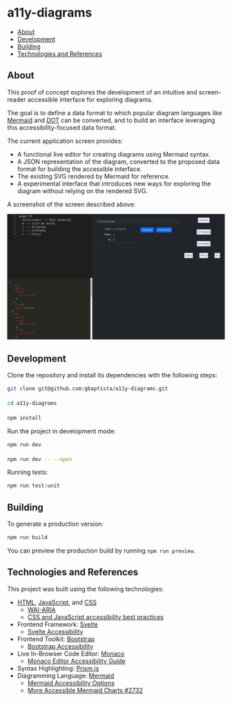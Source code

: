 # a11y-diagrams

- [About](#about)
- [Development](#development)
- [Building](#building)
- [Technologies and References](#technologies-and-references)

## About

This proof of concept explores the development of an intuitive and screen-reader accessible interface for exploring diagrams.

The goal is to define a data format to which popular diagram languages like [Mermaid](https://mermaid.js.org/syntax/flowchart.html) and [DOT](https://graphviz.org/doc/info/lang.html) can be converted, and to build an interface leveraging this accessibility-focused data format.

The current application screen provides:

- A functional live editor for creating diagrams using Mermaid syntax.
- A JSON representation of the diagram, converted to the proposed data format for building the accessible interface.
- The existing SVG rendered by Mermaid for reference.
- A experimental interface that introduces new ways for exploring the diagram without relying on the rendered SVG.

A screenshot of the screen described above:

![a screenshot image of the screen described above](https://raw.githubusercontent.com/gbaptista/assets/main/a11y-diagrams/screenshot-a.png)

## Development

Clone the repository and install its dependencies with the following steps:

```sh
git clone git@github.com:gbaptista/a11y-diagrams.git

cd a11y-diagrams

npm install
```

Run the project in development mode:
```bash
npm run dev

npm run dev -- --open
```

Running tests:
```sh
npm run test:unit
```

## Building

To generate a production version:

```bash
npm run build
```

You can preview the production build by running `npm run preview`.

## Technologies and References

This project was built using the following technologies:


- [HTML](https://developer.mozilla.org/en-US/docs/Web/HTML), [JavaScript](https://developer.mozilla.org/en-US/docs/Web/JavaScript), and [CSS](https://developer.mozilla.org/en-US/docs/Web/CSS)
  - [WAI-ARIA](https://developer.mozilla.org/en-US/docs/Learn/Accessibility/WAI-ARIA_basics)
  - [CSS and JavaScript accessibility best practices](https://developer.mozilla.org/en-US/docs/Learn/Accessibility/CSS_and_JavaScript)
- Frontend Framework: [Svelte](https://svelte.dev)
  - [Svelte Accessibility](https://kit.svelte.dev/docs/accessibility)
- Frontend Toolkit: [Bootstrap](https://getbootstrap.com)
  - [Bootstrap Accessibility](https://getbootstrap.com/docs/5.3/getting-started/accessibility/)
- Live In-Browser Code Editor: [Monaco](https://microsoft.github.io/monaco-editor/)
  - [Monaco Editor Accessibility Guide](https://github.com/microsoft/monaco-editor/wiki/Monaco-Editor-Accessibility-Guide)
- Syntax Highlighting: [Prism.js](https://prismjs.com)
- Diagramming Language: [Mermaid](https://mermaid.js.org)
  - [Mermaid Accessibility Options](https://mermaid.js.org/config/accessibility.html)
  - [More Accessible Mermaid Charts #2732](https://github.com/mermaid-js/mermaid/issues/2732)
